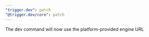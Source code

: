 ```yaml
---
"trigger.dev": patch
"@trigger.dev/core": patch
---
```


The dev command will now use the platform-provided engine URL
